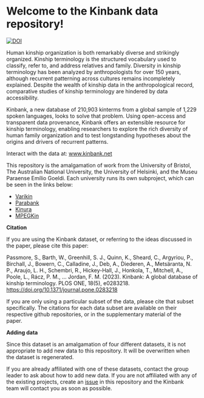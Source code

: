 Welcome to the Kinbank data repository! 
============================


[![DOI](https://zenodo.org/badge/224288379.svg)](https://zenodo.org/badge/latestdoi/224288379)

Human kinship organization is both remarkably diverse and strikingly organized. Kinship terminology is the structured vocabulary used to classify, refer to, and address relatives and family. Diversity in kinship terminology has been analyzed by anthropologists for over 150 years, although recurrent patterning across cultures remains incompletely explained. Despite the wealth of kinship data in the anthropological record, comparative studies of kinship terminology are hindered by data accessibility. 

Kinbank, a new database of 210,903 kinterms from a global sample of 1,229 spoken languages, looks to solve that problem. Using open-access and transparent data provenance, Kinbank offers an extensible resource for kinship terminology, enabling researchers to explore the rich diversity of human family organization and to test longstanding hypotheses about the origins and drivers of recurrent patterns. 

Interact with the data at: www.kinbank.net

This repository is the amalgamation of work from the University of Bristol, The Australian National University, the University of Helsinki, and the Museu Paraense Emílio Goeldi. Each university runs its own subproject, which can be seen in the links below:

* [Varikin](https://github.com/kinbank/varikin)
* [Parabank](https://github.com/kinbank/parabank)
* [Kinura](https://github.com/kinbank/kinura)
* [MPEGKin](https://github.com/kinbank/goeldi)

**Citation**

If you are using the Kinbank dataset, or referring to the ideas discussed in the paper, please cite this paper:

Passmore, S., Barth, W., Greenhill, S. J., Quinn, K., Sheard, C., Argyriou, P., Birchall, J., Bowern, C., Calladine, J., Deb, A., Diederen, A., Metsäranta, N. P., Araujo, L. H., Schembri, R., Hickey-Hall, J., Honkola, T., Mitchell, A., Poole, L., Rácz, P. M., … Jordan, F. M. (2023). Kinbank: A global database of kinship terminology. PLOS ONE, 18(5), e0283218. https://doi.org/10.1371/journal.pone.0283218

If you are only using a particular subset of the data, please cite that subset specifically. The citations for each data subset are available on their respective github repositories, or in the supplementary material of the paper. 

**Adding data**

Since this dataset is an amalgamation of four different datasets, it is not appropriate to add new data to this repository. It will be overwritten when the dataset is regenerated. 

If you are already affiliated with one of these datasets, contact the group leader to ask about how to add new data. 
If you are not affiliated with any of the existing projects, create an [issue](https://github.com/kinbank/kinbank/issues) in this repository and the Kinbank team will contact you as soon as possible. 
